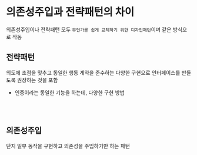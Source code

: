 # 의존성주입과 전략패턴의 차이

의존성주입이나 전략패턴 모두 `무언가를 쉽게 교체하기 위한 디자인패턴`이며 같은 방식으로 작동

## 전략패턴

의도에 초점을 맞추고 동일한 행동 계약을 준수하는 다양한 구현으로 인터페이스를 만들도록 권장하는 것을 포함
  * 인증이라는 동일한 기능을 하는데, 다양한 구현 방법

<br><br>

## 의존성주입

단지 일부 동작을 구현하고 의존성을 주입하기만 하는 패턴


